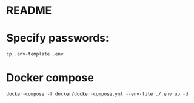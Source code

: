 # README

# Specify passwords:
```
cp .env-template .env
```

# Docker compose
````
docker-compose -f docker/docker-compose.yml --env-file ./.env up -d
````
